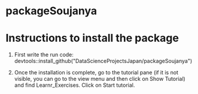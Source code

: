 # packageSoujanya

# Instructions to install the package

1. First write the run code:
devtools::install_github("DataScienceProjectsJapan/packageSoujanya")

2. Once the installation is complete, go to the tutorial pane (if it is not visible, you can go to the view menu and then click on Show Tutorial) and find Learnr_Exercises. Click on Start tutorial.
